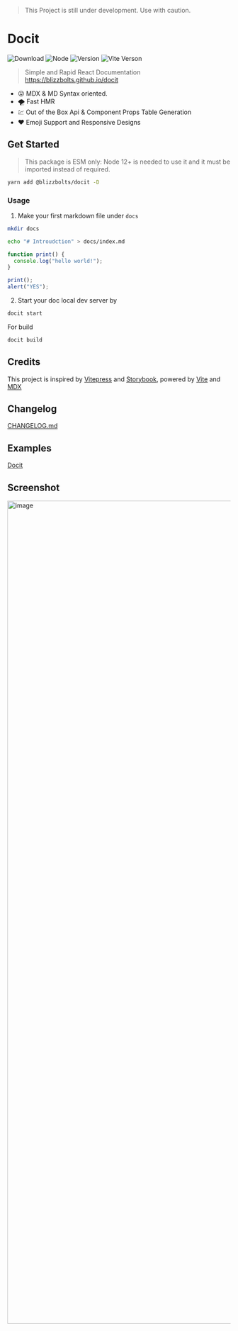 > This Project is still under development. Use with caution.

# Docit

![Download](https://img.shields.io/npm/dw/@blizzbolts/docit)
![Node](https://img.shields.io/node/v/@blizzbolts/docit)
![Version](https://img.shields.io/npm/v/@blizzbolts/docit)
![Vite Verson](https://img.shields.io/github/package-json/dependency-version/blizzbolts/docit/vite)

> Simple and Rapid React Documentation https://blizzbolts.github.io/docit

- :stuck_out_tongue: MDX & MD Syntax oriented.
- :tornado: Fast HMR
- :chart: Out of the Box Api & Component Props Table Generation
- :heart: Emoji Support and Responsive Designs

## Get Started

> This package is ESM only: Node 12+ is needed to use it and it must be imported instead of required.

```sh
yarn add @blizzbolts/docit -D
```

### Usage

1. Make your first markdown file under `docs`

```sh
mkdir docs

echo "# Introudction" > docs/index.md
```

```js
function print() {
  console.log("hello world!");
}

print();
alert("YES");
```

2. Start your doc local dev server by

```sh
docit start
```

For build

```sh
docit build
```

## Credits

This project is inspired by [Vitepress](https://vitepress.vuejs.org/) and [Storybook](https://storybook.js.org/), powered by [Vite](https://vitejs.dev/) and [MDX](https://mdxjs.com/)

## Changelog

[CHANGELOG.md](https://github.com/blizzbolts/docit/blob/master/CHANGELOG.md)

## Examples

[Docit](https://blizzbolts.github.io/docit/)

## Screenshot

<img width="1858" alt="image" src="https://user-images.githubusercontent.com/17166940/161921716-c48f8cf4-6d0a-4553-867a-2b1fd1abb9ec.png">
